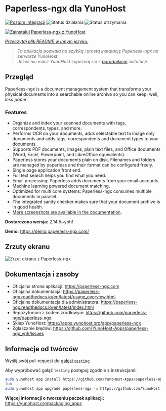 <!--
To README zostało automatycznie wygenerowane przez <https://github.com/YunoHost/apps/tree/master/tools/readme_generator>
Nie powinno być ono edytowane ręcznie.
-->

# Paperless-ngx dla YunoHost

[![Poziom integracji](https://apps.yunohost.org/badge/integration/paperless-ngx)](https://ci-apps.yunohost.org/ci/apps/paperless-ngx/)
![Status działania](https://apps.yunohost.org/badge/state/paperless-ngx)
![Status utrzymania](https://apps.yunohost.org/badge/maintained/paperless-ngx)

[![Zainstaluj Paperless-ngx z YunoHost](https://install-app.yunohost.org/install-with-yunohost.svg)](https://install-app.yunohost.org/?app=paperless-ngx)

*[Przeczytaj plik README w innym języku.](./ALL_README.md)*

> *Ta aplikacja pozwala na szybką i prostą instalację Paperless-ngx na serwerze YunoHost.*  
> *Jeżeli nie masz YunoHost zapoznaj się z [poradnikiem](https://yunohost.org/install) instalacji.*

## Przegląd

Paperless-ngx is a document management system that transforms your physical documents into a searchable online archive so you can keep, well, *less paper*.

### Features

* Organize and index your scanned documents with tags, correspondents, types, and more.
* Performs OCR on your documents, adds selectable text to image only documents and adds tags, correspondents and document types to your documents.
* Supports PDF documents, images, plain text files, and Office documents (Word, Excel, Powerpoint, and LibreOffice equivalents).
* Paperless stores your documents plain on disk. Filenames and folders are managed by paperless and their format can be configured freely.
* Single page application front end.
* Full text search helps you find what you need.
* Email processing: Paperless adds documents from your email accounts.
* Machine learning powered document matching.
* Optimized for multi core systems: Paperless-ngx consumes multiple documents in parallel.
* The integrated sanity checker makes sure that your document archive is in good health.
* [More screenshots are available in the documentation](https://paperless-ngx.readthedocs.io/en/latest/screenshots.html).


**Dostarczona wersja:** 2.14.5~ynh1

**Demo:** <https://demo.paperless-ngx.com/>

## Zrzuty ekranu

![Zrzut ekranu z Paperless-ngx](./doc/screenshots/documents-wchrome-dark.png)

## Dokumentacja i zasoby

- Oficjalna strona aplikacji: <https://paperless-ngx.com>
- Oficjalna dokumentacja: <https://paperless-ngx.readthedocs.io/en/latest/usage_overview.html>
- Oficjalna dokumentacja dla administratora: <https://paperless-ngx.readthedocs.io/en/latest/index.html>
- Repozytorium z kodem źródłowym: <https://github.com/paperless-ngx/paperless-ngx>
- Sklep YunoHost: <https://apps.yunohost.org/app/paperless-ngx>
- Zgłaszanie błędów: <https://github.com/YunoHost-Apps/paperless-ngx_ynh/issues>

## Informacje od twórców

Wyślij swój pull request do [gałęzi `testing`](https://github.com/YunoHost-Apps/paperless-ngx_ynh/tree/testing).

Aby wypróbować gałąź `testing` postępuj zgodnie z instrukcjami:

```bash
sudo yunohost app install https://github.com/YunoHost-Apps/paperless-ngx_ynh/tree/testing --debug
lub
sudo yunohost app upgrade paperless-ngx -u https://github.com/YunoHost-Apps/paperless-ngx_ynh/tree/testing --debug
```

**Więcej informacji o tworzeniu paczek aplikacji:** <https://yunohost.org/packaging_apps>
